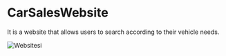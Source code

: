# CarSalesWebsite
 It is a website that allows users to search according to their vehicle needs.
 
![Websitesi](https://github.com/user-attachments/assets/4fa6281a-3975-45b9-bfd7-2bdba37fb0b0)
